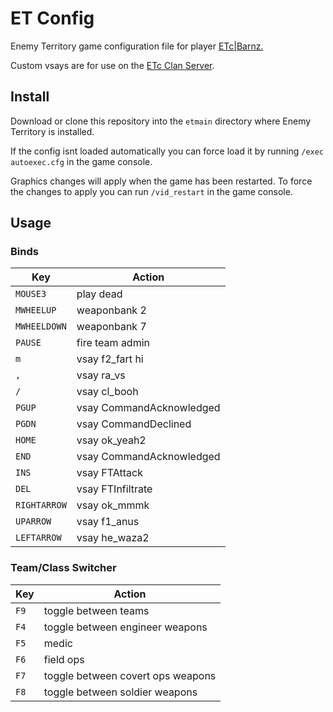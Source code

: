 # ET Config
Enemy Territory game configuration file for player [ETc|Barnz.](https://et.trackbase.net/player/5823042/)

Custom vsays are for use on the [ETc Clan Server](https://et.trackbase.net/server/etc).

## Install
Download or clone this repository into the `etmain` directory where Enemy Territory is installed.

If the config isnt loaded automatically you can force load it by running `/exec autoexec.cfg` in the game console.

Graphics changes will apply when the game has been restarted. To force the changes to apply you can run `/vid_restart` in the game console.

## Usage

### Binds

| Key          | Action                   |
| ------------ | ------------------------ |
| `MOUSE3`     | play dead                |
| `MWHEELUP`   | weaponbank 2             |
| `MWHEELDOWN` | weaponbank 7             |
| `PAUSE`      | fire team admin          |
| `m`          | vsay f2_fart hi          |
| `,`          | vsay ra_vs               |
| `/`          | vsay cl_booh             |
| `PGUP`       | vsay CommandAcknowledged |
| `PGDN`       | vsay CommandDeclined     |
| `HOME`       | vsay ok_yeah2            |
| `END`        | vsay CommandAcknowledged |
| `INS`        | vsay FTAttack            |
| `DEL`        | vsay FTInfiltrate        |
| `RIGHTARROW` | vsay ok_mmmk             |
| `UPARROW`    | vsay f1_anus             |
| `LEFTARROW`  | vsay he_waza2            |

### Team/Class Switcher

| Key  | Action                            |
| ---- | --------------------------------- |
| `F9` | toggle between teams              |
| `F4` | toggle between engineer weapons   |
| `F5` | medic                             |
| `F6` | field ops                         |
| `F7` | toggle between covert ops weapons |
| `F8` | toggle between soldier weapons    |
